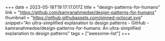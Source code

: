 +++
date = 2023-05-18T19:17:17.017Z
title = "design-patterns-for-humans"
link = "https://github.com/kamranahmedse/design-patterns-for-humans"
thumbnail = "https://github.githubassets.com/pinned-octocat.svg"
snippet="An ultra-simplified explanation to design patterns - GitHub - kamranahmedse/design-patterns-for-humans: An ultra-simplified explanation to design patterns"
tags = ["awesome-list"]
+++
